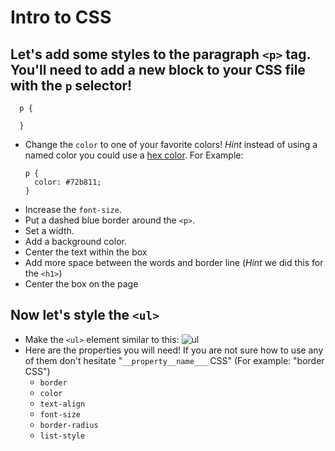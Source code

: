 # Intro to CSS

## Let's add some styles to the paragraph `<p>` tag. You'll need to add a new block to your CSS file with the `p` selector!
 
      p {

      }
 
  - Change the `color` to one of your favorite colors! *Hint* instead of using a named color you could use a [hex color](https://www.google.com/search?q=hex+color+picker&oq=hex+colo&aqs=chrome.0.0l2j69i57j0l2j69i60.1591j0j4&sourceid=chrome&ie=UTF-8). For Example:
      ```
      p {
        color: #72b811;
      }
      ```
  - Increase the `font-size`.
  - Put a dashed blue border around the `<p>`.
  - Set a width.
  - Add a background color.
  - Center the text within the box
  - Add more space between the words and border line (*Hint* we did this for the `<h1>`)
  - Center the box on the page

## Now let's style the `<ul>`
  - Make the `<ul>` element similar to this:
    ![ul](pic.png=280x)
  - Here are the properties you will need! If you are not sure how to use any of them don't hesitate "`__property__name___` CSS" (For example: "border CSS")
      - `border`
      - `color`
      - `text-align`
      - `font-size`
      - `border-radius`
      - `list-style`



